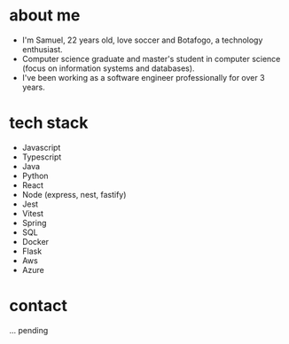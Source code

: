 # about me

- I'm Samuel, 22 years old, love soccer and Botafogo, a technology enthusiast.
- Computer science graduate and master's student in computer science (focus on information systems and databases). 
- I've been working as a software engineer professionally for over 3 years.

# tech stack

- Javascript
- Typescript
- Java
- Python
- React
- Node (express, nest, fastify)
- Jest
- Vitest
- Spring
- SQL
- Docker
- Flask
- Aws
- Azure

# contact 

... pending
